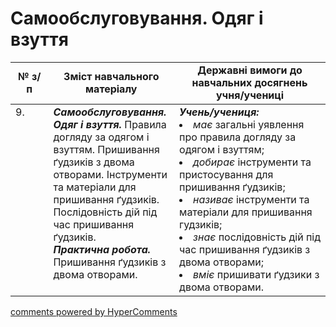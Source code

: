 <div id="hypercomments_widget" class="js-hypercomments-widget invisible"></div>

# Самообслуговування. Одяг і взуття

<table>
  <tr>
    <td width="12%" align="center"><b>№ з/п</b></td>
    <td width="40%" align="center"><b>Зміст навчального матеріалу</b></td>
    <td width="60%" align="center"><b>Державні вимоги до навчальних досягнень учня/учениці</b></td>
  </tr>
<tbody>
  <tr>
    <td width="12%" style="vertical-align:top !important;">
9.</td>
    <td width="40%" style="vertical-align:top !important;">
<b><i>Самообслуговування. Одяг і взуття.</i></b>  Правила догляду за одягом і взуттям. Пришивання ґудзиків з двома отворами.  Інструменти та матеріали для пришивання ґудзиків. Послідовність дій під час пришивання ґудзиків. <br>
<b><i>Практична робота.</i></b> <br>
Пришивання ґудзиків з двома отворами.<br>
</td>
    <td width="60%" style="vertical-align:top !important;">
<i><b>Учень/учениця:</b></i><br>
<li><i>має</i> загальні уявлення про правила догляду за одягом і взуттям;</li>
<li><i>добирає</i> інструменти та пристосування для пришивання ґудзиків;</li>
<li><i>називає</i> інструменти та матеріали для пришивання гудзиків;</li>
<li><i>знає</i> послідовність дій під час пришивання ґудзиків з двома отворами;</li>
<li><i>вміє</i> пришивати ґудзики з двома отворами.</li>
</td>
  </tr>
</tbody>
</table>

<div class="js-hypercomments-container">
<a href="http://hypercomments.com" class="hc-link" title="comments widget">comments powered by HyperComments</a>
</div>